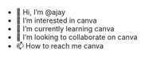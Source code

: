 - 👋 Hi, I’m @ajay
- 👀 I’m interested in canva
- 🌱 I’m currently learning canva
- 💞️ I’m looking to collaborate on canva
- 📫 How to reach me canva

<!---
ajaytamta/ajaytamta is a ✨ special ✨ repository because its `README.md` (this file) appears on your GitHub profile.
You can click the Preview link to take a look at your changes.
--->
